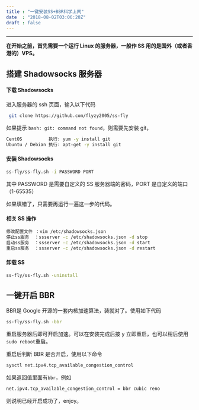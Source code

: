 ```yaml
---
title : "一键安装SS+BBR科学上网"
date  : "2018-08-02T03:06:20Z"
draft : false
---
```


---

**在开始之前，首先需要一个运行 Linux 的服务器，一般作 SS 用的是国外（或者香港的）VPS。**



## 搭建 Shadowsocks 服务器

#### 下载 Shadowsocks

进入服务器的 ssh 页面，输入以下代码

```bash
 git clone https://github.com/flyzy2005/ss-fly 
```



如果提示 `bash: git: command not found`，则需要先安装 git，

```bash
CentOS          执行: yum -y install git
Ubuntu / Debian 执行: apt-get -y install git
```



#### 安装 Shadowsocks

```bash
ss-fly/ss-fly.sh -i PASSWORD PORT
```



其中 PASSWORD 是需要自定义的 SS 服务器端的密码，PORT 是自定义的端口（1-65535）

如果填错了，只需要再运行一遍这一步的代码。



#### 相关 SS 操作

```bash
修改配置文件 ：vim /etc/shadowsocks.json
停止ss服务  ：ssserver -c /etc/shadowsocks.json -d stop
启动ss服务  ：ssserver -c /etc/shadowsocks.json -d start
重启ss服务  ：ssserver -c /etc/shadowsocks.json -d restart
```



#### 卸载 SS

```bash
ss-fly/ss-fly.sh -uninstall
```



## 一键开启 BBR

BBR是 Google 开源的一套内核加速算法，装就对了。使用如下代码

```bash
ss-fly/ss-fly.sh -bbr
```

重启服务器后即可开启加速。可以在安装完成后按 y 立即重启，也可以稍后使用`sudo reboot`重启。

重启后判断 BBR 是否开启，使用以下命令

```bash
sysctl net.ipv4.tcp_available_congestion_control
```

如果返回值里面有`bbr`，例如

```bash
net.ipv4.tcp_available_congestion_control = bbr cubic reno
```

则说明已经开启成功了，enjoy。

